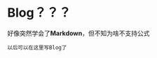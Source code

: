<script type="text/javascript" src="http://cdn.mathjax.org/mathjax/latest/MathJax.js?config=default">$$\int_{0}^{T}\sigma^2_tdt$$</script>



Blog？？？
====
好像突然学会了**Markdown**，但不知为啥不支持公式 

```
以后可以在这里写Blog了
```
